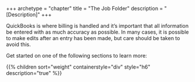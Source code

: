 +++
archetype = "chapter"
title = "The Job Folder"
description = "[Description]"
+++

QuickBooks is where billing is handled and it’s important that all information be entered with as much accuracy as possible. In many cases, it is possible to make edits after an entry has been made, but care should be taken to avoid this.

Get started on one of the following sections to learn more:

{{% children sort="weight" containerstyle="div" style="h6" description="true" %}}